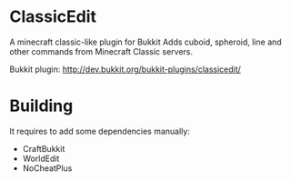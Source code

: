 ClassicEdit
===========

A minecraft classic-like plugin for Bukkit
Adds cuboid, spheroid, line and other commands from Minecraft Classic servers.

Bukkit plugin: http://dev.bukkit.org/bukkit-plugins/classicedit/

Building
===========
It requires to add some dependencies manually:
- CraftBukkit
- WorldEdit
- NoCheatPlus

